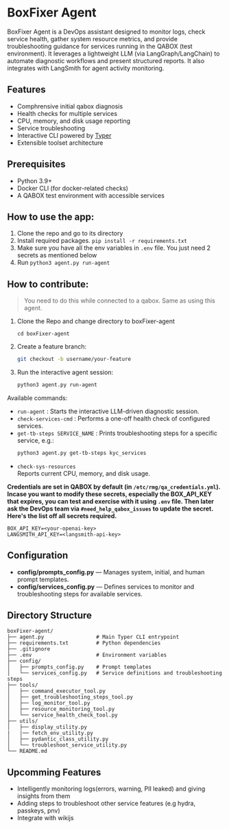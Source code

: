 # BoxFixer Agent

BoxFixer Agent is a DevOps assistant designed to monitor logs, check service health, gather system resource metrics, and provide troubleshooting guidance for services running in the QABOX (test environment). It leverages a lightweight LLM (via LangGraph/LangChain) to automate diagnostic workflows and present structured reports. It also integrates with LangSmith for agent activity monitoring.

## Features

- Comphrensive initial qabox diagnosis
- Health checks for multiple services
- CPU, memory, and disk usage reporting
- Service troubleshooting 
- Interactive CLI powered by [Typer](https://typer.tiangolo.com/)  
- Extensible toolset architecture

## Prerequisites

- Python 3.9+  
- Docker CLI (for docker-related checks)  
- A QABOX test environment with accessible services 

## How to use the app:

1. Clone the repo and go to its directory
2. Install required packages. `pip install -r requirements.txt`
3. Make sure you have all the env variables in `.env` file. You just need 2 secrets as mentioned below
4. Run `python3 agent.py run-agent`

## How to contribute:

> You need to do this while connected to a qabox. Same as using this agent.

1. Clone the Repo and change directory to boxFixer-agent

    ```
    cd boxFixer-agent
    ```
2. Create a feature branch:

   ```bash
   git checkout -b username/your-feature
   ```
3. Run the interactive agent session:

    ```bash
    python3 agent.py run-agent
    ```
Available commands:
- `run-agent` : Starts the interactive LLM-driven diagnostic session.  
- `check-services-cmd` : Performs a one-off health check of configured services.  
- `get-tb-steps SERVICE_NAME` : Prints troubleshooting steps for a specific service, e.g.:  
  ```bash
  python3 agent.py get-tb-steps kyc_services
  ```
- `check-sys-resources`  
  Reports current CPU, memory, and disk usage.

**Credentials are set in QABOX by default (in `/etc/rmg/qa_credentials.yml`). Incase you want to modify these secrets, especially the BOX_API_KEY that expires,  you can test and exercise with it using `.env` file. Then later ask the DevOps team via `#need_help_qabox_issues` to update the secret.
Here's the list off all secrets required.**

   ```text
   BOX_API_KEY=<your-openai-key>
   LANGSMITH_API_KEY=<langsmith-api-key>
   ```

## Configuration

- **config/prompts_config.py** — Manages system, initial, and human prompt templates.  
- **config/services_config.py** — Defines services to monitor and troubleshooting steps for available services.

## Directory Structure

```
boxFixer-agent/
├── agent.py                 # Main Typer CLI entrypoint
├── requirements.txt         # Python dependencies
├── .gitignore
├── .env                     # Environment variables
├── config/
│   ├── prompts_config.py    # Prompt templates
│   └── services_config.py   # Service definitions and troubleshooting  steps
├── tools/
│   ├── command_executor_tool.py
│   ├── get_troubleshooting_steps_tool.py
│   ├── log_monitor_tool.py
│   ├── resource_monitoring_tool.py
│   └── service_health_check_tool.py
├── utils/
│   ├── display_utility.py
|   |── fetch_env_utility.py
│   ├── pydantic_class_utility.py
│   └── troubleshoot_service_utility.py
└── README.md                
```

## Upcomming Features

- Intelligently monitoring logs(errors, warning, PII leaked) and giving insights from them
- Adding steps to troubleshoot other service features (e.g hydra, passkeys, pnv)
- Integrate with wikijs